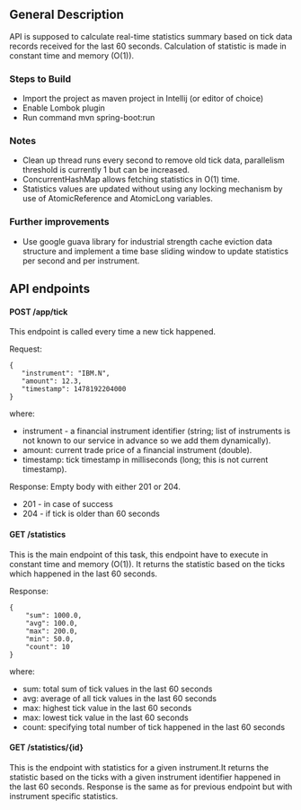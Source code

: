 ## General Description

API is supposed to calculate real-time statistics summary based on tick data records received for the last 60 seconds. Calculation of statistic is made in constant time and memory (O(1)).

### Steps to Build
- Import the project as maven project in Intellij (or editor of choice)
- Enable Lombok plugin
- Run command mvn spring-boot:run 

### Notes

- Clean up thread runs every second to remove old tick data, parallelism threshold is currently 1 but can be increased.
- ConcurrentHashMap allows fetching statistics in O(1) time. 
- Statistics values are updated without using any locking mechanism by use of AtomicReference and AtomicLong variables.

### Further improvements

- Use google guava library for industrial strength cache eviction data structure and implement a time base sliding window
 to update statistics per second and per instrument.


## API endpoints

#### POST /app/tick

This endpoint is called every time a new tick happened.

Request:

    {
       "instrument": "IBM.N",
       "amount": 12.3,
       "timestamp": 1478192204000
    }
where:
 - instrument - a financial instrument identifier (string; list of instruments is not known to our service in
advance so we add them dynamically).
 - amount: current trade price of a financial instrument (double). 
 - timestamp: tick timestamp in milliseconds (long; this is not current timestamp).

Response: Empty body with either 201 or 204.
 - 201 - in case of success
 - 204 - if tick is older than 60 seconds
 
#### GET /statistics

This is the main endpoint of this task, this endpoint have to execute in constant time and
memory (O(1)). It returns the statistic based on the ticks which happened in the last 60
seconds.

Response:

    {
    	"sum": 1000.0,
    	"avg": 100.0,
    	"max": 200.0,
    	"min": 50.0,
    	"count": 10
    }

where:
 - sum: total sum of tick values in the last 60 seconds
 - avg: average of all tick values in the last 60 seconds
 - max: highest tick value in the last 60 seconds
 - max: lowest tick value in the last 60 seconds
 - count: specifying total number of tick happened in the last 60 seconds


#### GET /statistics/{id}

This is the endpoint with statistics for a given instrument.It returns the statistic based on the ticks with a given instrument identifier happened in the last 60 seconds. Response is the same as for previous endpoint but with instrument specific statistics.
